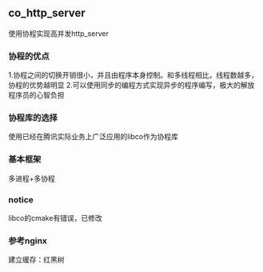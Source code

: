 ## co_http_server
使用协程实现高并发http_server

### 协程的优点
1.协程之间的切换开销很小，并且由程序本身控制。和多线程相比，线程数越多，协程的优势越明显
2.可以使用同步的编程方式实现异步的程序编写，极大的解放程序员的心智负担

### 协程库的选择
使用已经在腾讯实际业务上广泛应用的libco作为协程库

### 基本框架
多进程+多协程

### notice
libco的cmake有错误，已修改

### 参考nginx
建立缓存：红黑树


